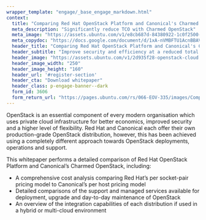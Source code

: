 ```yaml
---
wrapper_template: "engage/_base_engage_markdown.html"
context:
  title: "Comparing Red Hat OpenStack Platform and Canonical's Charmed OpenStack"
  meta_description: "Significantly reduce TCO with Charmed OpenStack"
  meta_image: "https://assets.ubuntu.com/v1/e8cb687d-84380922-1c0f2500-abe0-11ea-854e-6372879bde70.png"
  meta_copydoc: "https://docs.google.com/document/d/1xA-nVMBFTU1AcnBBAViIqqBWwhOpaiJEOLOYsVXf55o/edit#"
  header_title: "Comparing Red Hat OpenStack Platform and Canonical's Charmed OpenStack"
  header_subtitle: "Improve security and efficiency at a reduced total cost of ownership with Charmed OpenStack"
  header_image: "https://assets.ubuntu.com/v1/2d935f28-openstack-cloud.svg"
  header_image_width: "250"
  header_image_height: "160"
  header_url: '#register-section'
  header_cta: "Download whitepaper"
  header_class: p-engage-banner--dark
  form_id: 3606
  form_return_url: "https://pages.ubuntu.com/rs/066-EOV-335/images/Comparing%20OpenStack_12.08.20.pdf"
---
```


OpenStack is an essential component of every modern organisation which uses private cloud infrastructure for better economics, improved security and a higher level of flexibility. Red Hat and Canonical each offer their own production-grade OpenStack distribution, however, this has been achieved using a completely different approach towards OpenStack deployments, operations and support.

This whitepaper performs a detailed comparison of Red Hat OpenStack Platform and Canonical&rsquo;s Charmed OpenStack, including:

<ul class="p-list">
  <li class="p-list__item is-ticked">A comprehensive cost analysis comparing Red Hat&rsquo;s per socket-pair pricing model to Canonical&rsquo;s per host pricing model</li>
  <li class="p-list__item is-ticked">Detailed comparisons of the support and managed services available for deployment, upgrade and day-to-day maintenance of OpenStack</li>
  <li class="p-list__item is-ticked">An overview of the integration capabilities of each distribution if used in a hybrid or multi-cloud environment</li>
</ul>
